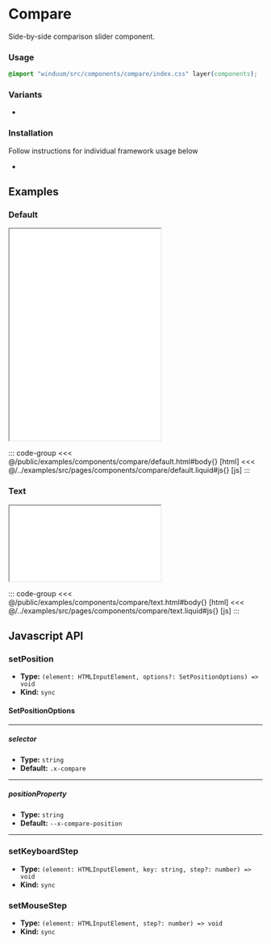 # Compare
Side-by-side comparison slider component.

<ViewSourceGh href="https://github.com/winduum/winduum/blob/next/src/components/compare" />

### Usage

```css
@import "winduum/src/components/compare/index.css" layer(components);
```
### Variants
* <LinkGh name="default" path="components/compare" />

### Installation
Follow instructions for individual framework usage below

* <LinkGh name="winduum" url="https://github.com/winduum/winduum/blob/next/src/components/compare" />

## Examples

### Default

<iframe onload="this.style.visibility = 'visible';" src="/examples/components/compare/default.html" style="height: 420px"></iframe>

::: code-group
<<< @/public/examples/components/compare/default.html#body{} [html]
<<< @/../examples/src/pages/components/compare/default.liquid#js{} [js]
:::

### Text

<iframe onload="this.style.visibility = 'visible';" src="/examples/components/compare/text.html"></iframe>

::: code-group
<<< @/public/examples/components/compare/text.html#body{} [html]
<<< @/../examples/src/pages/components/compare/text.liquid#js{} [js]
:::

## Javascript API

### setPosition

* **Type:** `(element: HTMLInputElement, options?: SetPositionOptions) => void`
* **Kind:** `sync`

#### SetPositionOptions

---

##### selector

* **Type:** `string`
* **Default:** `.x-compare`

---

##### positionProperty

* **Type:** `string`
* **Default:** `--x-compare-position`

---

### setKeyboardStep

* **Type:** `(element: HTMLInputElement, key: string, step?: number) => void`
* **Kind:** `sync`


### setMouseStep

* **Type:** `(element: HTMLInputElement, step?: number) => void`
* **Kind:** `sync`

